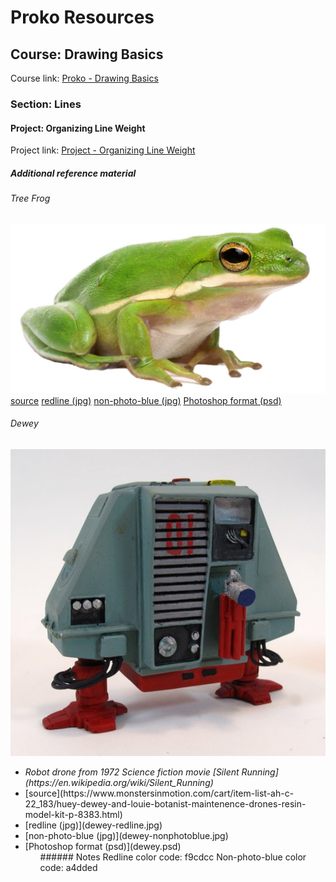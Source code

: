 # Proko Resources


## Course: Drawing Basics
Course link: [Proko - Drawing Basics](https://www.proko.com/course/drawing-basics)
### Section: Lines
#### Project: Organizing Line Weight
Project link: [Project - Organizing Line Weight](https://www.proko.com/course-lesson/project-organizing-line-weight/assignments)
##### Additional reference material
###### Tree Frog
![Tree Frog](treefrog.jpg)<br>
[source](https://reptichip.com/cdn/shop/articles/Best_substrate_for_an_American_Green_Tree_Frog_Hyla_cinerea_ReptiChip_aae0688d-7de2-431f-811b-cb3d91e4ec17_600x.png)
[redline (jpg)](treefrog-redline.jpg)
[non-photo-blue (jpg)](treefrog-nonphotoblue.jpg)
[Photoshop format (psd)](treefrog.psd)
###### Dewey
![dewey](dewey.jpg)
<ul>
 <li><em>Robot drone from 1972 Science fiction movie [Silent Running](https://en.wikipedia.org/wiki/Silent_Running)</em>
 <li>[source](https://www.monstersinmotion.com/cart/item-list-ah-c-22_183/huey-dewey-and-louie-botanist-maintenence-drones-resin-model-kit-p-8383.html)
 <li>[redline (jpg)](dewey-redline.jpg)
 <li>[non-photo-blue (jpg)](dewey-nonphotoblue.jpg)
 <li>[Photoshop format (psd)](dewey.psd)
<ul>
###### Notes
Redline color code: f9cdcc
Non-photo-blue color code: a4dded
